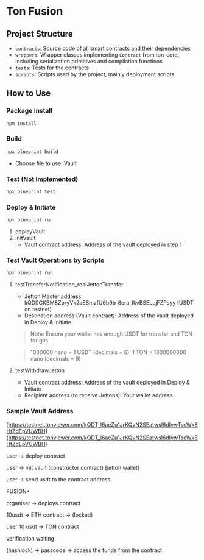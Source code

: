 # Ton Fusion

## Project Structure

- `contracts`: Source code of all smart contracts and their dependencies
- `wrappers`: Wrapper classes implementing `Contract` from ton-core, including serialization primitives and compilation functions
- `tests`: Tests for the contracts
- `scripts`: Scripts used by the project, mainly deployment scripts

## How to Use

### Package install
```bash
npm install
```

### Build
```bash
npx blueprint build
```
- Choose file to use: Vault

### Test (Not Implemented)
```bash
npx blueprint test
```

### Deploy & Initiate
```bash
npx blueprint run
```
1. deployVault
2. initVault
   - Vault contract address: Address of the vault deployed in step 1

### Test Vault Operations by Scripts
```bash
npx blueprint run
```
1. testTransferNotification_realJettonTransfer
   - Jetton Master address: kQD0GKBM8ZbryVk2aESmzfU6b9b_8era_IkvBSELujFZPsyy (USDT on testnet)
   - Destination address (Vault contract): Address of the vault deployed in Deploy & Initiate
   > Note: Ensure your wallet has enough USDT for transfer and TON for gas.

   > 1000000 nano = 1 USDT (decimals = 6), 1 TON = 1000000000 nano (decimals = 9)

2. testWithdrawJetton
   - Vault contract address: Address of the vault deployed in Deploy & Initiate
   - Recipient address (to receive Jettons): Your wallet address

### Sample Vault Address
[https://testnet.tonviewer.com/kQDT_l6aeZu1JrKQvN2SEatwsl6dIvwTscWk8HtZdEpVUWBH](https://testnet.tonviewer.com/kQDT_l6aeZu1JrKQvN2SEatwsl6dIvwTscWk8HtZdEpVUWBH)


user -> deploy contract

user -> init vault (constructor contract) [jetton wallet]

user -> send usdt to the contract address 


FUSION+

organiser -> deploys contract 

10usdt -> ETH contract -> (locked)

user 10 usdt -> TON contract 

verification waiting 

(hashlock) -> passcode -> access the funds from the contract